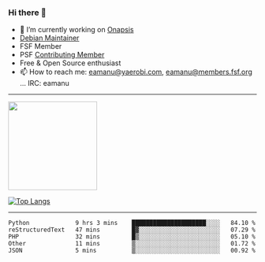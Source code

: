 ### Hi there 👋


- 🔭 I’m currently working on [Onapsis](http://onapsis.com)
- [Debian Maintainer](https://qa.debian.org/developer.php?login=eamanu%40yaerobi.com)
- FSF Member
- PSF [Contributing Member](https://www.python.org/psf/membership/#what-membership-classes-are-there)
- Free & Open Source enthusiast 
- 📫 How to reach me: eamanu@yaerobi.com, eamanu@members.fsf.org ... IRC: eamanu

---

<img height="180em" src="https://github-readme-stats.vercel.app/api?theme=dark&username=eamanu&show_icons=true&hide_border=true&&count_private=true&include_all_commits=true" />

[![Top Langs](https://github-readme-stats.vercel.app/api/top-langs/?theme=dark&username=eamanu&layout=compact)](https://github.com/anuraghazra/github-readme-stats)

---

<!--START_SECTION:waka-->
```text
Python             9 hrs 3 mins    █████████████████████░░░░   84.10 % 
reStructuredText   47 mins         █▓░░░░░░░░░░░░░░░░░░░░░░░   07.29 % 
PHP                32 mins         █▒░░░░░░░░░░░░░░░░░░░░░░░   05.10 % 
Other              11 mins         ▒░░░░░░░░░░░░░░░░░░░░░░░░   01.72 % 
JSON               5 mins          ▒░░░░░░░░░░░░░░░░░░░░░░░░   00.92 % 
```
<!--END_SECTION:waka-->
